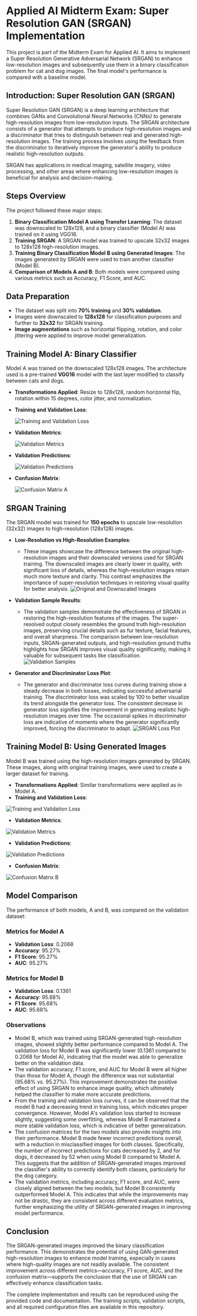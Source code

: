 # Applied AI Midterm Exam: Super Resolution GAN (SRGAN) Implementation

This project is part of the Midterm Exam for Applied AI. It aims to implement a Super Resolution Generative Adversarial Network (SRGAN) to enhance low-resolution images and subsequently use them in a binary classification problem for cat and dog images. The final model's performance is compared with a baseline model.

## Introduction: Super Resolution GAN (SRGAN)

Super Resolution GAN (SRGAN) is a deep learning architecture that combines GANs and Convolutional Neural Networks (CNNs) to generate high-resolution images from low-resolution inputs. The SRGAN architecture consists of a generator that attempts to produce high-resolution images and a discriminator that tries to distinguish between real and generated high-resolution images. The training process involves using the feedback from the discriminator to iteratively improve the generator's ability to produce realistic high-resolution outputs.

SRGAN has applications in medical imaging, satellite imagery, video processing, and other areas where enhancing low-resolution images is beneficial for analysis and decision-making.

## Steps Overview

The project followed these major steps:

1. **Binary Classification Model A using Transfer Learning**: The dataset was downscaled to 128x128, and a binary classifier (Model A) was trained on it using VGG16.
2. **Training SRGAN**: A SRGAN model was trained to upscale 32x32 images to 128x128 high-resolution images.
3. **Training Binary Classification Model B using Generated Images**: The images generated by SRGAN were used to train another classifier (Model B).
4. **Comparison of Models A and B**: Both models were compared using various metrics such as Accuracy, F1 Score, and AUC.

## Data Preparation

- The dataset was split into **70% training** and **30% validation**.
- Images were downscaled to **128x128** for classification purposes and further to **32x32** for SRGAN training.
- **Image augmentations** such as horizontal flipping, rotation, and color jittering were applied to improve model generalization.

## Training Model A: Binary Classifier

Model A was trained on the downscaled 128x128 images. The architecture used is a pre-trained **VGG16** model with the last layer modified to classify between cats and dogs.

- **Transformations Applied**: Resize to 128x128, random horizontal flip, rotation within 15 degrees, color jitter, and normalization.

- **Training and Validation Loss**:

    ![Training and Validation Loss](./figures/training_validation_loss_A.png)

- **Validation Metrics**:

    ![Validation Metrics](./figures/validation_metrics_A.png)

- **Validation Predictions**: 

    ![Validation Predictions](./figures/validation_predictions_A.png)

- **Confusion Matrix**: 

    ![Confusion Matrix A](./figures/confusion_matrix_A.png)


## SRGAN Training

The SRGAN model was trained for **150 epochs** to upscale low-resolution (32x32) images to high-resolution (128x128) images.

- **Low-Resolution vs High-Resolution Examples**: 
  - These images showcase the difference between the original high-resolution images and their downscaled versions used for SRGAN training. The downscaled images are clearly lower in quality, with significant loss of details, whereas the high-resolution images retain much more texture and clarity. This contrast emphasizes the importance of super-resolution techniques in restoring visual quality for better analysis.
    ![Original and Downscaled Images](./figures/srgan_train_data_original_and_downscaled_images.png)

- **Validation Sample Results**:
  - The validation samples demonstrate the effectiveness of SRGAN in restoring the high-resolution features of the images. The super-resolved output closely resembles the ground truth high-resolution images, preserving crucial details such as fur texture, facial features, and overall sharpness. The comparison between low-resolution inputs, SRGAN-generated outputs, and high-resolution ground truths highlights how SRGAN improves visual quality significantly, making it valuable for subsequent tasks like classification.
    ![Validation Samples](./figures/srgan_validation_sample_images.png)

- **Generator and Discriminator Loss Plot**:
  - The generator and discriminator loss curves during training show a steady decrease in both losses, indicating successful adversarial training. The discriminator loss was scaled by 100 to better visualize its trend alongside the generator loss. The consistent decrease in generator loss signifies the improvement in generating realistic high-resolution images over time. The occasional spikes in discriminator loss are indicative of moments where the generator significantly improved, forcing the discriminator to adapt.
    ![SRGAN Loss Plot](./figures/srgan_loss_plot.png)


## Training Model B: Using Generated Images

Model B was trained using the high-resolution images generated by SRGAN. These images, along with original training images, were used to create a larger dataset for training.

- **Transformations Applied**: Similar transformations were applied as in Model A.
- **Training and Validation Loss**:

![Training and Validation Loss](./figures/training_validation_loss_B.png)

- **Validation Metrics**: 

![Validation Metrics](./figures/validation_metrics_B.png)

- **Validation Predictions**:

![Validation Predictions](./figures/validation_predictions_B.png)

- **Confusion Matrix**: 

![Confusion Matrix B](./figures/confusion_matrix_B.png)

## Model Comparison

The performance of both models, A and B, was compared on the validation dataset:

### Metrics for Model A
- **Validation Loss**: 0.2068
- **Accuracy**: 95.27%
- **F1 Score**: 95.27%
- **AUC**: 95.27%

### Metrics for Model B
- **Validation Loss**: 0.1361
- **Accuracy**: 95.68%
- **F1 Score**: 95.68%
- **AUC**: 95.68%

### Observations
- Model B, which was trained using SRGAN-generated high-resolution images, showed slightly better performance compared to Model A. The validation loss for Model B was significantly lower (0.1361 compared to 0.2068 for Model A), indicating that the model was able to generalize better on the validation data.
- The validation accuracy, F1 score, and AUC for Model B were all higher than those for Model A, though the difference was not substantial (95.68% vs. 95.27%). This improvement demonstrates the positive effect of using SRGAN to enhance image quality, which ultimately helped the classifier to make more accurate predictions.
- From the training and validation loss curves, it can be observed that the model B had a decreasing trend in training loss, which indicates proper convergence. However, Model A's validation loss started to increase slightly, suggesting some overfitting, whereas Model B maintained a more stable validation loss, which is indicative of better generalization.
- The confusion matrices for the two models also provide insights into their performance. Model B made fewer incorrect predictions overall, with a reduction in misclassified images for both classes. Specifically, the number of incorrect predictions for cats decreased by 2, and for dogs, it decreased by 52 when using Model B compared to Model A. This suggests that the addition of SRGAN-generated images improved the classifier's ability to correctly identify both classes, particularly for the dog category.
- The validation metrics, including accuracy, F1 score, and AUC, were closely aligned between the two models, but Model B consistently outperformed Model A. This indicates that while the improvements may not be drastic, they are consistent across different evaluation metrics, further emphasizing the utility of SRGAN-generated images in improving model performance.

## Conclusion

The SRGAN-generated images improved the binary classification performance. This demonstrates the potential of using GAN-generated high-resolution images to enhance model training, especially in cases where high-quality images are not readily available. The consistent improvement across different metrics—accuracy, F1 score, AUC, and the confusion matrix—supports the conclusion that the use of SRGAN can effectively enhance classification tasks.

The complete implementation and results can be reproduced using the provided code and documentation. The training scripts, validation scripts, and all required configuration files are available in this repository.
